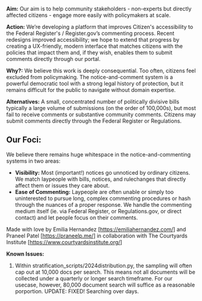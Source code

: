 **Aim:** Our aim is to help community stakeholders - non-experts but directly affected citizens - engage more easily with policymakers at scale.

**Action:** We’re developing a platform that improves Citizen's accessibility to the Federal Register's / Register.gov’s commenting process. Recent redesigns improved accessibility; we hope to extend that progress by creating a UX-friendly, modern interface that matches citizens with the policies that impact them and, if they wish, enables them to submit comments directly through our portal.

**Why?:** We believe this work is deeply consequential. Too often, citizens feel excluded from policymaking. The notice-and-comment system is a powerful democratic tool with a strong legal history of protection, but it remains difficult for the public to navigate without domain expertise.

**Alternatives:** A small, concentrated number of politically divisive bills typically a large volume of submissions (on the order of 100,000s), but most fail to receive comments or substantive community comments. Citizens may submit comments directly through the Federal Register or Regulations.

## Our Foci:
We believe there remains huge whitespace in the notice-and-commenting systems in two areas:

*   **Visibility:** Most (important!) notices go unnoticed by ordinary citizens. We match laypeople with bills, notices, and rulechanges that directly affect them or issues they care about.
*   **Ease of Commenting:** Laypeople are often unable or simply too uninterested to pursue long, complex commenting procedures or hash through the nuances of a proper response. We handle the commenting medium itself (ie. via Federal Register, or Regulations.gov, or direct contact) and let people focus on their comments.

Made with love by Emilia Hernandez [https://emiliahernandez.com/] and Praneel Patel [https://praneelp.me/] in collaboration with The Courtyards Institute [https://www.courtyardsinstitute.org/]


**Known Issues:** 
1. Within stratification_scripts/2024distribution.py, the sampling will often cap out at 10,000 docs per search. This means not all documents will be collected under a quarterly or longer search timeframe. For our usecase, however, 80,000 document search will suffice as a reasonable porportion.
  UPDATE: FIXED! Searching over days.
